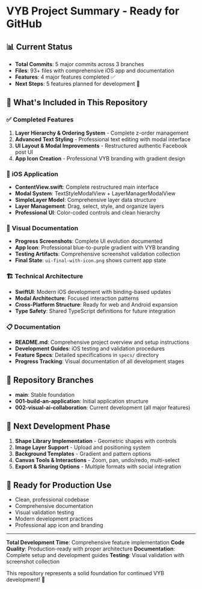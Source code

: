 # VYB Project Summary - Ready for GitHub

## 📊 **Current Status**
- **Total Commits**: 5 major commits across 3 branches
- **Files**: 93+ files with comprehensive iOS app and documentation
- **Features**: 4 major features completed ✅
- **Next Steps**: 5 features planned for development 🚧

## 🎯 **What's Included in This Repository**

### ✅ **Completed Features**
1. **Layer Hierarchy & Ordering System** - Complete z-order management
2. **Advanced Text Styling** - Professional text editing with modal interface
3. **UI Layout & Modal Improvements** - Restructured authentic Facebook post UI
4. **App Icon Creation** - Professional VYB branding with gradient design

### 📱 **iOS Application**
- **ContentView.swift**: Complete restructured main interface
- **Modal System**: TextStyleModalView + LayerManagerModalView  
- **SimpleLayer Model**: Comprehensive layer data structure
- **Layer Management**: Drag, select, style, and organize layers
- **Professional UI**: Color-coded controls and clean hierarchy

### 📸 **Visual Documentation**
- **Progress Screenshots**: Complete UI evolution documented
- **App Icon**: Professional blue-to-purple gradient with VYB branding
- **Testing Artifacts**: Comprehensive screenshot validation collection
- **Final State**: `ui-final-with-icon.png` shows current app state

### 🏗️ **Technical Architecture**
- **SwiftUI**: Modern iOS development with binding-based updates
- **Modal Architecture**: Focused interaction patterns
- **Cross-Platform Structure**: Ready for web and Android expansion
- **Type Safety**: Shared TypeScript definitions for future integration

### 📋 **Documentation**
- **README.md**: Comprehensive project overview and setup instructions
- **Development Guides**: iOS testing and validation procedures
- **Feature Specs**: Detailed specifications in `specs/` directory
- **Progress Tracking**: Visual documentation of all development stages

## 🚀 **Repository Branches**
- **main**: Stable foundation
- **001-build-an-application**: Initial application structure  
- **002-visual-ai-collaboration**: Current development (all major features)

## 🎯 **Next Development Phase**
1. **Shape Library Implementation** - Geometric shapes with controls
2. **Image Layer Support** - Upload and positioning system  
3. **Background Templates** - Gradient and pattern options
4. **Canvas Tools & Interactions** - Zoom, pan, undo/redo, multi-select
5. **Export & Sharing Options** - Multiple formats with social integration

## 💼 **Ready for Production Use**
- Clean, professional codebase
- Comprehensive documentation
- Visual validation testing
- Modern development practices
- Professional app icon and branding

---
**Total Development Time**: Comprehensive feature implementation
**Code Quality**: Production-ready with proper architecture
**Documentation**: Complete setup and development guides
**Testing**: Visual validation with screenshot collection

This repository represents a solid foundation for continued VYB development! 🎉